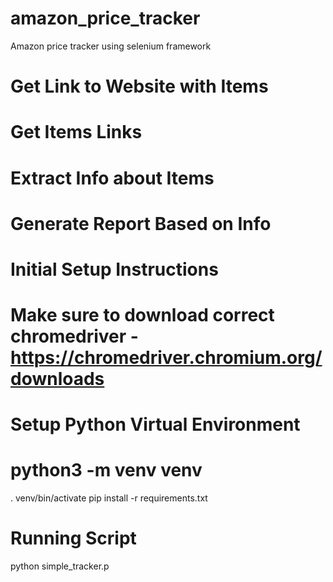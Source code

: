 # amazon_price_tracker
Amazon price tracker using selenium framework
 
# Get Link to Website with Items
# Get Items Links
# Extract Info about Items
# Generate Report Based on Info
# Initial Setup Instructions
# Make sure to download correct chromedriver - https://chromedriver.chromium.org/downloads

# Setup Python Virtual Environment
# python3 -m venv venv
. venv/bin/activate
pip install -r requirements.txt
# Running Script
python simple_tracker.p
